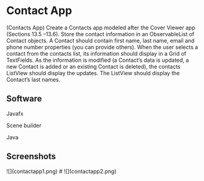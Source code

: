 
<h1> Contact App</h1>

<p>(Contacts App) Create a Contacts app modeled after the Cover Viewer app (Sections 13.5 –13.6). Store the contact information in an ObservableList of Contact objects. A Contact should contain first name, last name, email and phone number properties (you can provide others). When the user selects a contact from the contacts list, its information should display in a Grid of TextFields. As the information is modified (a Contact’s data is updated, a new Contact is added or an existing Contact is deleted), the contacts ListView should display the updates. The ListView should display the Contact’s last names.</p>
<h2>Software</h2>
<p>Javafx</p>
<p>Scene builder</p>
<p>Java</p>


<h2>Screenshots</h2>
![](contactapp1.png)
#
![](contactapp2.png)
